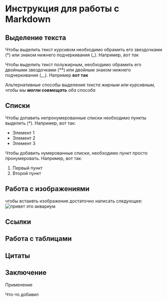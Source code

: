 # Инструкция для работы с Markdown

##  Выделение текста

Чтобы выделить текст курсивом необходимо обрамить его звездочками (*) или знаком нижнего подчеркивания (_). Например, *вот так*

Чтобы выделить текст полужирным, необходимо обрамить его двойными звездочками (**) или двойным знаком нижнего подчеркивания (__). Например **вот так**

Альтернативные способы выделения _текста жирным или курсивным, чтобы мы **могли совмещать** оба способа_ 
## Списки

Чтобы допавить непронумерованные списки необходимо пункты выделить (*).
Например, вот так:
* Элемент 1
* Элемент 2
* Элемент 3

Чтобы добавить нумерованные списки, необходимо пункт просто пронумеровать.
Например, вот так:
1. Первый пункт
2. Второй пункт

## Работа с изображениями

чтобы встаивть изображение достаточно написать следующее:
![привет это аквариум](aqua.jpg)

## Ссылки

## Работа с таблицами
 
## Цитаты
    
## Заключение

Применение

Что-то добавил
